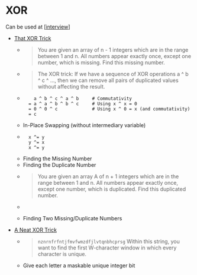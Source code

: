 XOR
===


Can be used at [[interview]]


* [That XOR Trick](https://florian.github.io/xor-trick/)
    * > You are given an array of n - 1 integers which are in the range between 1 and n. All numbers appear exactly once, except one number, which is missing. Find this missing number.
    * > The XOR trick: If we have a sequence of XOR operations a ^ b ^ c ^ ..., then we can remove all pairs of duplicated values without affecting the result.
    * ```
          a ^ b ^ c ^ a ^ b     # Commutativity
        = a ^ a ^ b ^ b ^ c     # Using x ^ x = 0
        = 0 ^ 0 ^ c             # Using x ^ 0 = x (and commutativity)
        = c
      ```
    * In-Place Swapping (without intermediary variable)
    * ```
        x ^= y
        y ^= x
        x ^= y
      ```
    * Finding the Missing Number
    * Finding the Duplicate Number
    * > You are given an array A of n + 1 integers which are in the range between 1 and n. All numbers appear exactly once, except one number, which is duplicated. Find this duplicated number.
    * ```
  
      ```
    * Finding Two Missing/Duplicate Numbers

* [A Neat XOR Trick](https://www.mattkeeter.com/blog/2022-12-10-xor/)
  * > `nznrnfrfntjfmvfwmzdfjlvtqnbhcprsg` Within this string, you want to find the first W-character window in which every character is unique.
  * Give each letter a maskable unique integer bit

[//begin]: # "Autogenerated link references for markdown compatibility"
[interview]: interview.md "Interview Questions"
[//end]: # "Autogenerated link references"